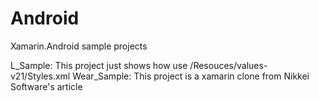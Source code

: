 Android
=======

Xamarin.Android sample projects

L_Sample: This project just shows how use /Resouces/values-v21/Styles.xml
Wear_Sample: This project is a xamarin clone from Nikkei Software's article

